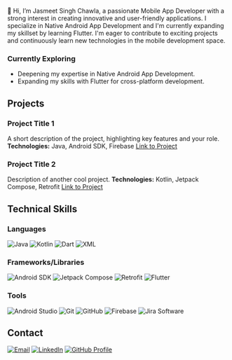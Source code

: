 👋 Hi, I’m Jasmeet Singh Chawla, a passionate Mobile App Developer with a strong interest in creating innovative and user-friendly applications. I specialize in Native Android App Development and I'm currently expanding my skillset by learning Flutter. I'm eager to contribute to exciting projects and continuously learn new technologies in the mobile development space.

### Currently Exploring
- Deepening my expertise in Native Android App Development.
- Expanding my skills with Flutter for cross-platform development.

## Projects

### Project Title 1
A short description of the project, highlighting key features and your role.
**Technologies:** Java, Android SDK, Firebase
[Link to Project](https://github.com/yourusername/project-repo)

### Project Title 2
Description of another cool project.
**Technologies:** Kotlin, Jetpack Compose, Retrofit
[Link to Project](https://github.com/yourusername/another-project)

## Technical Skills

### Languages
![Java](https://img.shields.io/badge/Java-ED8B00?style=for-the-badge&logo=openjdk&logoColor=white) ![Kotlin](https://img.shields.io/badge/Kotlin-7F52FF?style=for-the-badge&logo=kotlin&logoColor=white) ![Dart](https://img.shields.io/badge/Dart-0175C2?style=for-the-badge&logo=dart&logoColor=white) ![XML](https://img.shields.io/badge/XML-grey?style=for-the-badge&logoColor=white)

### Frameworks/Libraries
![Android SDK](https://img.shields.io/badge/Android%20SDK-3DDC84?style=for-the-badge&logo=android&logoColor=white) ![Jetpack Compose](https://img.shields.io/badge/Jetpack%20Compose-4285F4?style=for-the-badge&logo=jetpackcompose&logoColor=white) ![Retrofit](https://img.shields.io/badge/Retrofit-D42A00?style=for-the-badge&logoColor=white) ![Flutter](https://img.shields.io/badge/Flutter-02569B?style=for-the-badge&logo=flutter&logoColor=white)

### Tools
![Android Studio](https://img.shields.io/badge/Android%20Studio-3DDC84?style=for-the-badge&logo=androidstudio&logoColor=white) ![Git](https://img.shields.io/badge/Git-F05032?style=for-the-badge&logo=git&logoColor=white) ![GitHub](https://img.shields.io/badge/GitHub-181717?style=for-the-badge&logo=github&logoColor=white) ![Firebase](https://img.shields.io/badge/Firebase-FFCA28?style=for-the-badge&logo=firebase&logoColor=black) ![Jira Software](https://img.shields.io/badge/Jira%20Software-0052CC?style=for-the-badge&logo=jirasoftware&logoColor=white)

## Contact
[![Email](https://img.shields.io/badge/Email-sjasmeet438@gmail.com-blue?style=for-the-badge&logo=gmail&logoColor=white)](mailto:sjasmeet438@gmail.com)
[![LinkedIn](https://img.shields.io/badge/LinkedIn-Connect-0A66C2?style=for-the-badge&logo=linkedin&logoColor=white)](https://www.linkedin.com/in/jasmeetchawla/) <!-- TODO: Update LinkedIn Profile URL -->
[![GitHub Profile](https://img.shields.io/badge/GitHub-Profile-181717?style=for-the-badge&logo=github&logoColor=white)](https://github.com/jasi381) <!-- This links to the current repo owner, verify if it's the intended profile -->

<!---
jasi381/jasi381 is a ✨ special ✨ repository because its `README.md` (this file) appears on your GitHub profile.
You can click the Preview link to take a look at your changes.
--->
